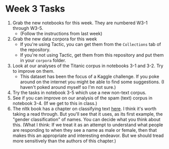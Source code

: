 # Week 3 Tasks

1. Grab the new notebooks for this week. They are numbered W3-1 through W3-5.
    * (Follow the instructions from last week)
2. Grab the new data corpora for this week
    * If you're using Tactic, you can get them from the `Collections` tab of the repository.
    * If you're not using Tactic, get them from this repository and put them in your `corpora`
    folder.
3. Look at our analyses of the Titanic corpus in notebooks 3-1 and 3-2. Try to improve
on them.
    * This dataset has been the focus of a Kaggle challenge. If you poke around on the internet you might be able to find some suggestions. (I haven't poked around myself so I'm not sure.)
4. Try the tasks in notebook 3-5 which use a new non-text corpus.
5. See if you can improve on our analysis of the spam (text) corpus in notebook 3-4. (If we get to this in class.)
6. The nltk book has a chapter on classifying text [here](http://www.nltk.org/book/ch06.html). I think it's worth taking a read through. But you'll see that it uses, as its first example, the "gender classification" of names. You can decide what you think about this. (What I think: If we treat it as an attempt to understand what people are responding to when they see a name as male or female, then that makes this an appropriate and interesting endeavor. But we should tread more sensitively than the authors of this chapter.)
